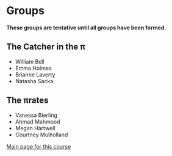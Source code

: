 # Groups

__These groups are tentative until all groups have been formed.__

## The Catcher in the π

- William Bell
- Emma Holmes
- Brianne Laverty
- Natasha Sacka

## The πrates

- Vanessa Bierling
- Ahmad Mahmood
- Megan Hartwell
- Courtney Mulholland

[Main page for this course](.)
